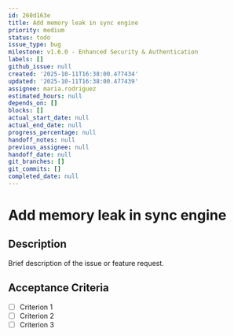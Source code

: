 ```yaml
---
id: 260d163e
title: Add memory leak in sync engine
priority: medium
status: todo
issue_type: bug
milestone: v1.6.0 - Enhanced Security & Authentication
labels: []
github_issue: null
created: '2025-10-11T16:38:00.477434'
updated: '2025-10-11T16:38:00.477439'
assignee: maria.rodriguez
estimated_hours: null
depends_on: []
blocks: []
actual_start_date: null
actual_end_date: null
progress_percentage: null
handoff_notes: null
previous_assignee: null
handoff_date: null
git_branches: []
git_commits: []
completed_date: null
---
```


# Add memory leak in sync engine

## Description

Brief description of the issue or feature request.

## Acceptance Criteria

- [ ] Criterion 1
- [ ] Criterion 2
- [ ] Criterion 3
